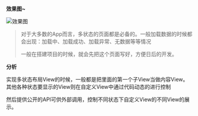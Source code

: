 **效果图~**

![效果图](http://upload-images.jianshu.io/upload_images/2099469-35b8ed08d249e23a.gif?imageMogr2/auto-orient/strip)

> 对于大多数的App而言，多状态的页面都是必备的。一般加载数据的时候都会出现：加载中、加载成功、加载异常、无数据等等情况
> 
> 一般在搭建项目的时候，就会先把这个页面写好，方便日后的开发。

**分析**

实现多状态布局View的时候，一般都是把里面的第一个子View当做内容View。 其他各种状态要显示的View则在自定义View中通过代码动态的进行控制

然后提供公开的API可供外部调用，控制不同状态下自定义View的不同View的展示。
